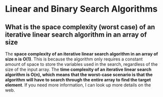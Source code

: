 # Linear and Binary Search Algorithms

## What is the space complexity (worst case) of an iterative linear search algorithm in an array of size 

The **space complexity of an iterative linear search algorithm in an array of size n is O(1)**. This is because the algorithm only requires a constant amount of space to store the variables used in the search, regardless of the size of the input array. The **time complexity of an iterative linear search algorithm is O(n), which means that the worst-case scenario is that the algorithm will have to search through the entire array to find the target element**. If you need more information, I can look up more details on the web.
